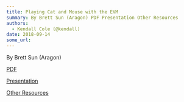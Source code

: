 ```yaml
---
title: Playing Cat and Mouse with the EVM
summary: By Brett Sun (Aragon) PDF Presentation Other Resources
authors:
  - Kendall Cole (@kendall)
date: 2018-09-14
some_url: 
---
```


By Brett Sun (Aragon)

[PDF](https://github.com/ethberlin-hackathon/Talks-presentations/blob/master/resources/cat-and-mouse/pdf.pdf)

[Presentation](https://github.com/ethberlin-hackathon/Talks-presentations/blob/master/resources/cat-and-mouse/keynote.key)

[Other Resources](https://get.status.im/)